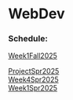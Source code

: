 # WebDev
### Schedule:
[Week1Fall2025](https://github.com/Crawford-Young/WebDev/tree/main/LocalDev)

[ProjectSpr2025](https://github.com/dutch-casa/campus_events)  
[Week4Spr2025](https://github.com/Crawford-Young/todolist)  
[Week1Spr2025](https://github.com/Crawford-Young/Crawford-Young.github.io)  




